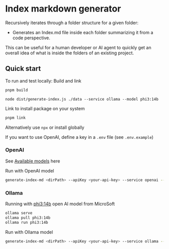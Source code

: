 # Index markdown generator

Recursively iterates through a folder structure for a given folder:

- Generates an Index.md file inside each folder summarizing it from a code perspective.

This can be useful for a human developer or AI agent to quickly get an overall idea of what is inside the folders of an existing project.

## Quick start

To run and test locally: Build and link

```bash
pnpm build
```

`node dist/generate-index.js ./data --service ollama --model phi3:14b`

Link to install package on your system

```bash
pnpm link
```

Alternatively use `npx` or install globally

If you want to use OpenAI, define a key in a `.env` file (see `.env.example`)

### OpenAI

See [Available models](https://platform.openai.com/docs/models) here

Run with OpenAI model

```bash
generate-index-md <dirPath> --apiKey <your-api-key> --service openai --model gpt-4
```

### Ollama

Running with [phi3:14b](https://ollama.com/library/phi3:14b) open AI model from MicroSoft

```bash
ollama serve
ollama pull phi3:14b
ollama run phi3:14b
```

Run with Ollama model

```bash
generate-index-md <dirPath> --apiKey <your-api-key> --service ollama --model phi3:14b
```
